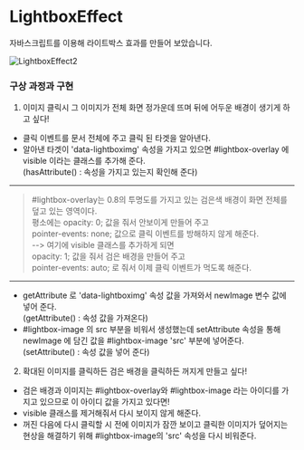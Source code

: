 # LightboxEffect
자바스크립트를 이용해 라이트박스 효과를 만들어 보았습니다.

![LightboxEffect2](https://user-images.githubusercontent.com/61913417/105563609-17a80e80-5d62-11eb-8eeb-6ffa3e7d814e.gif)

### 구상 과정과 구현
1. 이미지 클릭시 그 이미지가 전체 화면 정가운데 뜨며 뒤에 어두운 배경이 생기게 하고 싶다!
 - 클릭 이벤트를 문서 전체에 주고 클릭 된 타겟을 알아낸다.
 - 알아낸 타겟이 'data-lightboximg' 속성을 가지고 있으면 #lightbox-overlay 에 visible 이라는 클래스를 추가해 준다.  
 (hasAttribute() : 속성을 가지고 있는지 확인해 준다)
---
> #lightbox-overlay는 0.8의 투명도를 가지고 있는 검은색 배경이 화면 전체를 덮고 있는 영역이다.  
     평소에는 opacity: 0; 값을 줘서 안보이게 만들어 주고  
     pointer-events: none; 값으로 클릭 이벤트를 방해하지 않게 해준다.  
     --> 여기에 visible 클래스를 추가하게 되면  
     opacity: 1; 값을 줘서 검은 배경을 만들어 주고  
     pointer-events: auto; 로 줘서 이제 클릭 이벤트가 먹도록 해준다.
     
---
- getAttribute 로 'data-lightboximg' 속성 값을 가져와서 newImage 변수 값에 넣어 준다.  
(getAttribute() : 속성 값을 가져온다)
- #lightbox-image 의 src 부분을 비워서 생성했는데 setAttribute 속성을 통해 newImage 에 담긴 값을 #lightbox-image 'src' 부분에 넣어준다.  
(setAttribute() : 속성 값을 넣어 준다)

2. 확대된 이미지를 클릭하든 검은 배경을 클릭하든 꺼지게 만들고 싶다!
- 검은 배경과 이미지는 #lightbox-overlay와 #lightbox-image 라는 아이디를 가지고 있으므로 이 아이디 값을 가지고 있다면!
- visible 클래스를 제거해줘서 다시 보이지 않게 해준다.
- 꺼진 다음에 다시 클릭할 시 전에 이미지가 잠깐 보이고 클릭한 이미지가 덮어지는 현상을 해결하기 위해 #lightbox-image의 'src' 속성을 다시 비워준다.

